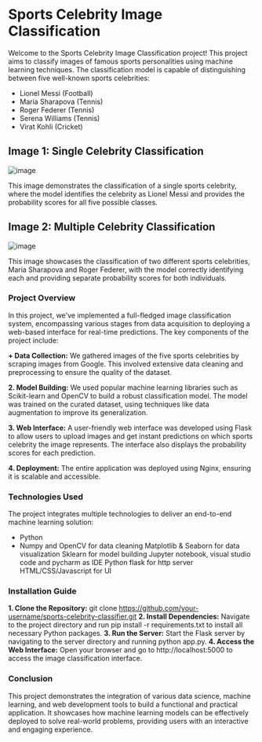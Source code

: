 # Sports Celebrity Image Classification

Welcome to the Sports Celebrity Image Classification project! This project aims to classify images of famous sports personalities using machine learning techniques. The classification model is capable of distinguishing between five well-known sports celebrities:

* Lionel Messi (Football)
* Maria Sharapova (Tennis)
* Roger Federer (Tennis)
* Serena Williams (Tennis)
* Virat Kohli (Cricket)

## Image 1: Single Celebrity Classification
![image](https://github.com/user-attachments/assets/460955ec-7783-45b6-a480-5336b510be8f)

This image demonstrates the classification of a single sports celebrity, where the model identifies the celebrity as Lionel Messi and provides the probability scores for all five possible classes.

## Image 2: Multiple Celebrity Classification
![image](https://github.com/user-attachments/assets/5aeb313d-fd7b-4117-bd61-bf589467ffa6)

This image showcases the classification of two different sports celebrities, Maria Sharapova and Roger Federer, with the model correctly identifying each and providing separate probability scores for both individuals.


### Project Overview
In this project, we've implemented a full-fledged image classification system, encompassing various stages from data acquisition to deploying a web-based interface for real-time predictions. The key components of the project include:

**+ Data Collection:** We gathered images of the five sports celebrities by scraping images from Google. This involved extensive data cleaning and preprocessing to ensure the quality of the dataset.

**2. Model Building:** We used popular machine learning libraries such as Scikit-learn and OpenCV to build a robust classification model. The model was trained on the curated dataset, using techniques like data augmentation to improve its generalization.

**3. Web Interface:** A user-friendly web interface was developed using Flask to allow users to upload images and get instant predictions on which sports celebrity the image represents. The interface also displays the probability scores for each prediction.

**4. Deployment:** The entire application was deployed using Nginx, ensuring it is scalable and accessible.

### Technologies Used
The project integrates multiple technologies to deliver an end-to-end machine learning solution:

+ Python
+ Numpy and OpenCV for data cleaning
Matplotlib & Seaborn for data visualization
Sklearn for model building
Jupyter notebook, visual studio code and pycharm as IDE
Python flask for http server
HTML/CSS/Javascript for UI


### Installation Guide
**1. Clone the Repository:** git clone https://github.com/your-username/sports-celebrity-classifier.git
**2. Install Dependencies:** Navigate to the project directory and run pip install -r requirements.txt to install all necessary Python packages.
**3. Run the Server:** Start the Flask server by navigating to the server directory and running python app.py.
**4. Access the Web Interface:** Open your browser and go to http://localhost:5000 to access the image classification interface.

### Conclusion
This project demonstrates the integration of various data science, machine learning, and web development tools to build a functional and practical application. It showcases how machine learning models can be effectively deployed to solve real-world problems, providing users with an interactive and engaging experience.
